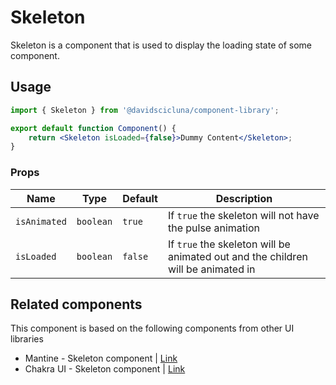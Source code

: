 # Skeleton

Skeleton is a component that is used to display the loading state of some component.

## Usage

```jsx
import { Skeleton } from '@davidscicluna/component-library';

export default function Component() {
	return <Skeleton isLoaded={false}>Dummy Content</Skeleton>;
}
```

### Props

| Name         | Type      | Default | Description                                                                      |
| ------------ | --------- | ------- | -------------------------------------------------------------------------------- |
| `isAnimated` | `boolean` | `true`  | If `true` the skeleton will not have the pulse animation                         |
| `isLoaded`   | `boolean` | `false` | If `true` the skeleton will be animated out and the children will be animated in |

## Related components

This component is based on the following components from other UI libraries

-   Mantine - Skeleton component | [Link](https://mantine.dev/core/skeleton/)
-   Chakra UI - Skeleton component | [Link](https://chakra-ui.com/docs/components/skeleton/usage)
